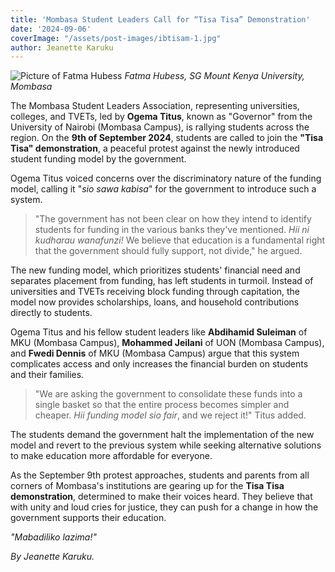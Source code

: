 ```yaml
---
title: 'Mombasa Student Leaders Call for “Tisa Tisa” Demonstration'
date: '2024-09-06'
coverImage: "/assets/post-images/ibtisam-1.jpg"
author: Jeanette Karuku
---
```


![Picture of Fatma Hubess](/assets/post-images/fatma-hubess.jpg)
_Fatma Hubess, SG Mount Kenya University, Mombasa_


The Mombasa Student Leaders Association, representing universities, colleges, and TVETs, led by **Ogema Titus**, known as "Governor" from the University of Nairobi (Mombasa Campus), is rallying students across the region. On the **9th of September 2024**, students are called to join the **"Tisa Tisa" demonstration**, a peaceful protest against the newly introduced student funding model by the government.

Ogema Titus voiced concerns over the discriminatory nature of the funding model, calling it "*sio sawa kabisa*" for the government to introduce such a system.

> "The government has not been clear on how they intend to identify students for funding in the various banks they've mentioned. *Hii ni kudharau wanafunzi!* We believe that education is a fundamental right that the government should fully support, not divide," he argued.

The new funding model, which prioritizes students' financial need and separates placement from funding, has left students in turmoil. Instead of universities and TVETs receiving block funding through capitation, the model now provides scholarships, loans, and household contributions directly to students.

Ogema Titus and his fellow student leaders like **Abdihamid Suleiman** of MKU (Mombasa Campus), **Mohammed Jeilani** of UON (Mombasa Campus), and **Fwedi Dennis** of MKU (Mombasa Campus) argue that this system complicates access and only increases the financial burden on students and their families.

> "We are asking the government to consolidate these funds into a single basket so that the entire process becomes simpler and cheaper. *Hii funding model sio fair*, and we reject it!" Titus added.

The students demand the government halt the implementation of the new model and revert to the previous system while seeking alternative solutions to make education more affordable for everyone.

As the September 9th protest approaches, students and parents from all corners of Mombasa's institutions are gearing up for the **Tisa Tisa demonstration**, determined to make their voices heard. They believe that with unity and loud cries for justice, they can push for a change in how the government supports their education.

*"Mabadiliko lazima!"*

*By Jeanette Karuku.*
